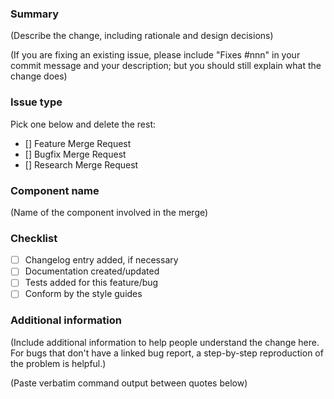 ### Summary

(Describe the change, including rationale and design decisions)

(If you are fixing an existing issue, please include "Fixes #nnn" in your
commit message and your description; but you should still explain what
the change does)

### Issue type

Pick one below and delete the rest:

- [] Feature Merge Request
- [] Bugfix Merge Request
- [] Research Merge Request

### Component name

(Name of the component involved in the merge)

### Checklist

- [ ] Changelog entry added, if necessary
- [ ] Documentation created/updated
- [ ] Tests added for this feature/bug
- [ ] Conform by the style guides

### Additional information

(Include additional information to help people understand the change here.
For bugs that don't have a linked bug report, a step-by-step reproduction
of the problem is helpful.)

(Paste verbatim command output between quotes below)

```

```
